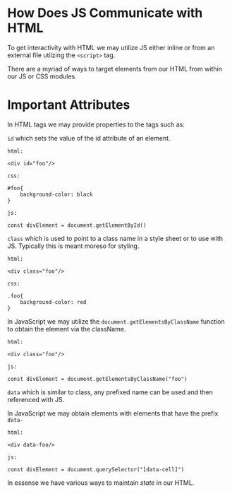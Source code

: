 # How Does JS Communicate with HTML

To get interactivity with HTML we may utilize JS either inline or from an external file utilzing the `<script>` tag.

There are a myriad of ways to target elements from our HTML from within our JS or CSS modules.

# Important Attributes

In HTML tags we may provide properties to the tags such as:

`id` which sets the value of the id attribute of an element.

```
html:

<div id="foo"/>

css:

#foo{
    background-color: black
}

js:

const divElement = document.getElementById()

```

`class` which is used to point to a class name in a style sheet or to use with JS. Typically this is meant moreso for styling.

```
html:

<div class="foo"/>

css:

.foo{
    background-color: red
}
```

In JavaScript we may utilize the `document.getElementsByClassName` function to obtain the element via the className.

```
html:

<div class="foo"/>

js:

const divElement = document.getElementsByClassName("foo")
```

`data` which is similar to class, any prefixed name can be used and then referenced with JS.

In JavaScript we may obtain elements with elements that have the prefix `data-`

```
html:

<div data-foo/>

js:

const divElement = document.querySelector("[data-cell]")
```

In essense we have various ways to maintain _state_ in our HTML.
